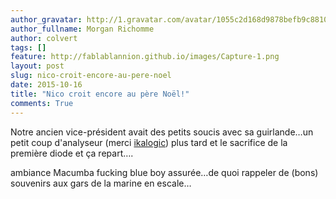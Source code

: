 ```yaml
---
author_gravatar: http://1.gravatar.com/avatar/1055c2d168d9878befb9c8810eda96dc?s=96&d=mm&r=g
author_fullname: Morgan Richomme
author: colvert
tags: []
feature: http://fablablannion.github.io/images/Capture-1.png
layout: post
slug: nico-croit-encore-au-pere-noel
date: 2015-10-16
title: "Nico croit encore au père Noël!"
comments: True
---
```

Notre ancien vice-président avait des petits soucis avec sa guirlande…un petit
coup d'analyseur (merci [ikalogic](https://www.ikalogic.com/)) plus tard et le
sacrifice de la première diode et ça repart….

ambiance Macumba fucking blue boy assurée…de quoi rappeler de (bons) souvenirs
aux gars de la marine en escale…


